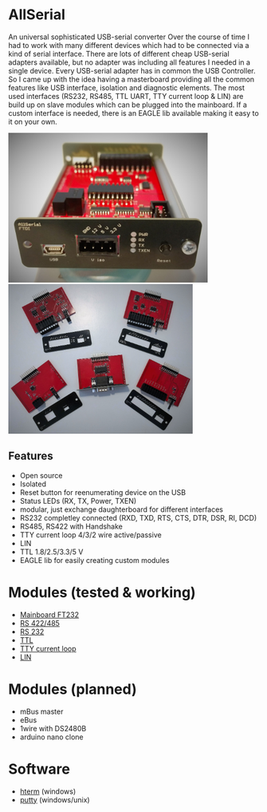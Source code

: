 # AllSerial
An universal sophisticated USB-serial converter
Over the course of time I had to work with many different devices which had to be connected via a kind of serial interface. There are lots of different cheap USB-serial adapters available, but no adapter was including all features I needed in a single device. Every USB-serial adapter has in common the USB Controller. So I came up with the idea having a masterboard providing all the common features like USB interface, isolation and diagnostic elements. The most used interfaces (RS232, RS485, TTL UART, TTY current loop & LIN) are build up on slave modules which can be plugged into the mainboard. If a custom interface is needed, there is an EAGLE lib available making it easy to it on your own. 

<img src="allserial.jpg" height="300"><img src="boards.jpg" height="300">

## Features
- Open source
- Isolated
- Reset button for reenumerating device on the USB
- Status LEDs (RX, TX, Power, TXEN)
- modular, just exchange daughterboard for different interfaces
- RS232 completley connected (RXD, TXD, RTS, CTS, DTR, DSR, RI, DCD)
- RS485, RS422 with Handshake
- TTY current loop 4/3/2 wire active/passive
- LIN
- TTL 1.8/2.5/3.3/5 V
- EAGLE lib for easily creating custom modules

# Modules (tested & working)
* [Mainboard FT232](1A_MAIN_FTDI/)
* [RS 422/485](2_RS485_RS422/)
* [RS 232](3_RS232/)
* [TTL](4_TTL/)
* [TTY current loop](5_TTY/)
* [LIN](6_LIN/)

# Modules (planned)
* mBus master
* eBus
* 1wire with DS2480B
* arduino nano clone

# Software
* [hterm](http://www.der-hammer.info/terminal/) (windows)
* [putty](https://www.chiark.greenend.org.uk/~sgtatham/putty/latest.html) (windows/unix)
